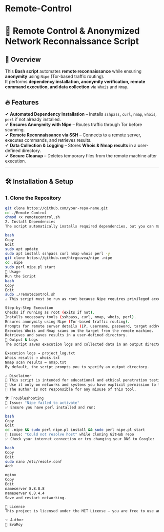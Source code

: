 # Remote-Control
#  🚀 Remote Control & Anonymized Network Reconnaissance Script

## 📌 Overview
This **Bash script** automates **remote reconnaissance** while ensuring **anonymity** using `Nipe` (Tor-based traffic routing).  
It performs **dependency installation, anonymity verification, remote command execution, and data collection** via `Whois` and `Nmap`.  

## 🔥 Features
✔ **Automated Dependency Installation** – Installs `sshpass`, `curl`, `nmap`, `whois`, `perl` if not already installed.  
✔ **Ensures Anonymity with Nipe** – Routes traffic through Tor before scanning.  
✔ **Remote Reconnaissance via SSH** – Connects to a remote server, executes commands, and retrieves results.  
✔ **Data Collection & Logging** – Stores **Whois & Nmap results** in a user-defined directory.  
✔ **Secure Cleanup** – Deletes temporary files from the remote machine after execution.  

---

## 🛠️ Installation & Setup

### **1. Clone the Repository**
```bash
git clone https://github.com/your-repo-name.git
cd ./Remote-Control
chmod +x remotecontrol.sh
2. Install Dependencies
The script automatically installs required dependencies, but you can manually install them:

bash
Copy
Edit
sudo apt update
sudo apt install sshpass curl nmap whois perl -y
git clone https://github.com/htrgouvea/nipe .nipe
cd .nipe
sudo perl nipe.pl start
🚀 Usage
Run the Script
bash
Copy
Edit
sudo ./remotecontrol.sh
⚠ This script must be run as root because Nipe requires privileged access.

Step-by-Step Execution
Checks if running as root (exits if not).
Installs necessary tools (sshpass, curl, nmap, whois, perl).
Ensures anonymity using Nipe (Tor-based traffic routing).
Prompts for remote server details (IP, username, password, target address).
Executes Whois and Nmap scans on the target from the remote machine.
Retrieves and saves results in a user-defined directory.
📂 Output & Logs
The script saves execution logs and collected data in an output directory:

Execution logs → project_log.txt
Whois results → whois.txt
Nmap scan results → nmap.txt
By default, the script prompts you to specify an output directory.

⚠️ Disclaimer
🚨 This script is intended for educational and ethical penetration testing purposes only.
🚨 Use it only on networks and systems you have explicit permission to test.
🚨 The author is not responsible for any misuse of this tool.

🛠️ Troubleshooting
🔹 Issue: "Nipe failed to activate"
✅ Ensure you have perl installed and run:

bash
Copy
Edit
cd .nipe && sudo perl nipe.pl install && sudo perl nipe.pl start
🔹 Issue: "Could not resolve host" while cloning GitHub repo
✅ Check your internet connection or try changing your DNS to Google:

bash
Copy
Edit
sudo nano /etc/resolv.conf
Add:

nginx
Copy
Edit
nameserver 8.8.8.8
nameserver 8.8.4.4
Save and restart networking.

📜 License
This project is licensed under the MIT License – you are free to use and modify it. See LICENSE for details.

✨ Author
👤 EvaRoy
